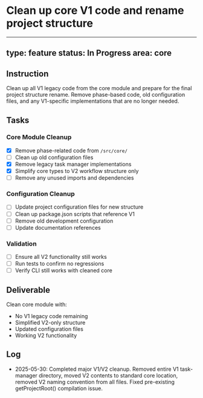 # Clean up core V1 code and rename project structure

---
type: feature
status: In Progress
area: core
---


## Instruction
Clean up all V1 legacy code from the core module and prepare for the final project structure rename. Remove phase-based code, old configuration files, and any V1-specific implementations that are no longer needed.

## Tasks
### Core Module Cleanup
- [x] Remove phase-related code from `/src/core/`
- [ ] Clean up old configuration files
- [x] Remove legacy task manager implementations
- [x] Simplify core types to V2 workflow structure only
- [ ] Remove any unused imports and dependencies

### Configuration Cleanup  
- [ ] Update project configuration files for new structure
- [ ] Clean up package.json scripts that reference V1
- [ ] Remove old development configuration
- [ ] Update documentation references

### Validation
- [ ] Ensure all V2 functionality still works
- [ ] Run tests to confirm no regressions
- [ ] Verify CLI still works with cleaned core

## Deliverable
Clean core module with:
- No V1 legacy code remaining
- Simplified V2-only structure
- Updated configuration files
- Working V2 functionality

## Log
- 2025-05-30: Completed major V1/V2 cleanup. Removed entire V1 task-manager directory, moved V2 contents to standard core location, removed V2 naming convention from all files. Fixed pre-existing getProjectRoot() compilation issue.
